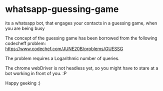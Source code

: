 # whatsapp-guessing-game
its a whatsapp bot, that engages your contacts in a guessing game, when you are being busy

The concept of the guessing game has been borrowed from the following codecheff problem:
https://www.codechef.com/JUNE20B/problems/GUESSG

The problem requires a Logarithmic number of queries.

The chrome webDriver is not headless yet, so you might have to stare at a bot working in front of you. :P

Happy geeking :)
